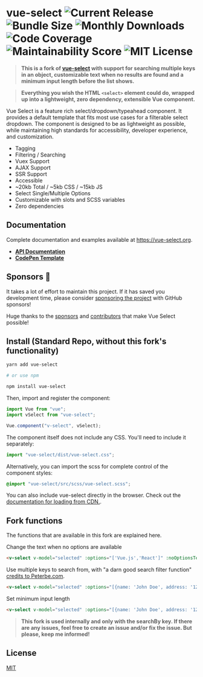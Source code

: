 # vue-select ![Current Release](https://img.shields.io/github/release/sagalbot/vue-select.svg?style=flat-square) ![Bundle Size](https://flat.badgen.net/bundlephobia/min/vue-select)  ![Monthly Downloads](https://img.shields.io/npm/dm/vue-select.svg?style=flat-square) ![Code Coverage](https://img.shields.io/coveralls/github/sagalbot/vue-select.svg?style=flat-square) ![Maintainability Score](https://img.shields.io/codeclimate/maintainability/sagalbot/vue-select.svg?style=flat-square) ![MIT License](https://img.shields.io/github/license/sagalbot/vue-select.svg?style=flat-square)

> **This is a fork of [vue-select](https://github.com/sagalbot/vue-select) with support for searching multiple keys in an object, customizable text when no results are found and a minimum input length before the list shows.**

> **Everything you wish the HTML `<select>` element could do, wrapped up into a lightweight, zero
> dependency, extensible Vue component.**

Vue Select is a feature rich select/dropdown/typeahead component. It provides a default
template that fits most use cases for a filterable select dropdown. The component is designed to be as
lightweight as possible, while maintaining high standards for accessibility,
developer experience, and customization.

- Tagging
- Filtering / Searching
- Vuex Support
- AJAX Support
- SSR Support
- Accessible
- ~20kb Total / ~5kb CSS / ~15kb JS
- Select Single/Multiple Options
- Customizable with slots and SCSS variables
- Zero dependencies

## Documentation

Complete documentation and examples available at https://vue-select.org.

- **[API Documentation](https://vue-select.org)**
- **[CodePen Template](http://codepen.io/sagalbot/pen/NpwrQO)**

## Sponsors :tada:

It takes a lot of effort to maintain this project. If it has saved you development time, please consider [sponsoring the project](https://github.com/sponsors/sagalbot)
with GitHub sponsors!

Huge thanks to the [sponsors](https://github.com/sponsors/sagalbot) and [contributors](https://github.com/sagalbot/vue-select/graphs/contributors) that make Vue Select possible!

## Install (Standard Repo, without this fork's functionality)

```bash
yarn add vue-select

# or use npm

npm install vue-select
```

Then, import and register the component:

```js
import Vue from "vue";
import vSelect from "vue-select";

Vue.component("v-select", vSelect);
```

The component itself does not include any CSS. You'll need to include it separately:

```js
import "vue-select/dist/vue-select.css";
```

Alternatively, you can import the scss for complete control of the component styles:

```scss
@import "vue-select/src/scss/vue-select.scss";
```

You can also include vue-select directly in the browser. Check out the
[documentation for loading from CDN.](https://vue-select.org/guide/install.html#in-the-browser).

## Fork functions

The functions that are available in this fork are explained here.

Change the text when no options are available

```html
<v-select v-model="selected" :options="['Vue.js','React']" :noOptionsText="'Sorry, geen opties gevonden'"></v-select>
```

Use multiple keys to search from, with "a darn good search filter function" [credits to Peterbe.com](https://www.peterbe.com/plog/a-darn-good-search-filter-function-in-javascript).

```html
<v-select v-model="selected" :options="[{name: 'John Doe', address: '123 Main St', city: 'Anytown'}, {name: 'Jane Doe', address: '123 Appleseed', city: 'Cupertino'}, {name: 'Jan Janssen', address: 'Hoofdweg 1', city: 'Amsterdam'}]" :noOptionsText="'Sorry, geen opties gevonden'" label="name" :searchBy="['name', 'address', 'city']"></v-select>
```

Set minimum input length

```html
<v-select v-model="selected" :options="[{name: 'John Doe', address: '123 Main St', city: 'Anytown'}, {name: 'Jane Doe', address: '123 Appleseed', city: 'Cupertino'}, {name: 'Jan Janssen', address: 'Hoofdweg 1', city: 'Amsterdam'}]" :noOptionsText="'Sorry, geen opties gevonden'" label="name" :searchBy="['name', 'address', 'city']" :minInputLength="1"></v-select>
```

> __This fork is used internally and only with the searchBy key. If there are any issues, feel free to create an issue and/or fix the issue. But please, keep me informed!__

## License

[MIT](https://github.com/sagalbot/vue-select/blob/master/LICENSE.md)
